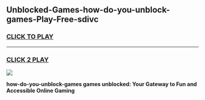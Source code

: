 
## Unblocked-Games-how-do-you-unblock-games-Play-Free-sdivc
<h3>
<a href="https://premium76.site?title=how-do-you-unblock-games&ref=18A1">CLICK TO PLAY</a></h3>
<hr>

<h3>
<a href="https://premium76.site?title=how-do-you-unblock-games&ref=18A1">CLICK 2 PLAY</a>
  
</h3>

<a href="https://premium76.site?title=how-do-you-unblock-games&ref=18A1"><img src="https://clearcache.store/games.png"></a>


**how-do-you-unblock-games games unblocked: Your Gateway to Fun and Accessible Online Gaming**
